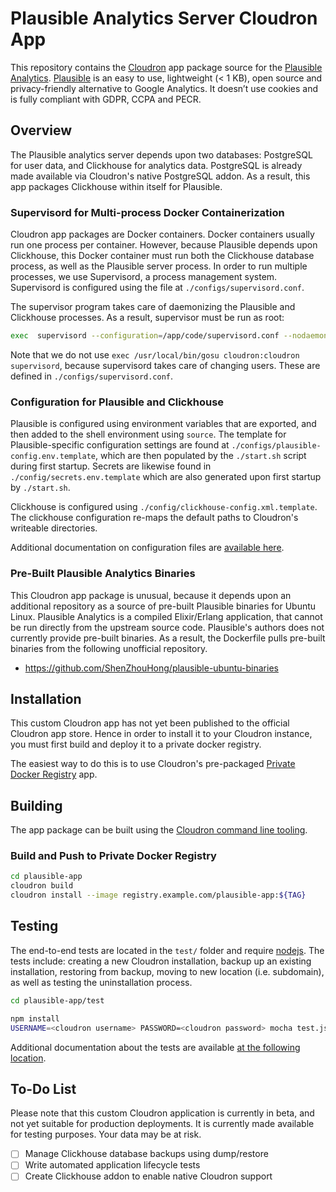 # Plausible Analytics Server Cloudron App

This repository contains the [Cloudron](cloudron.io) app package source for the [Plausible Analytics](https://github.com/plausible/analytics). [Plausible](https://plausible.io/) is an easy to use, lightweight (< 1 KB), open source and privacy-friendly alternative to Google Analytics. It doesn’t use cookies and is fully compliant with GDPR, CCPA and PECR.

## Overview

The Plausible analytics server depends upon two databases: PostgreSQL for user data, and Clickhouse for analytics data. PostgreSQL is already made available via Cloudron's native PostgreSQL addon. As a result, this app packages Clickhouse within itself for Plausible.

### Supervisord for Multi-process Docker Containerization

Cloudron app packages are Docker containers. Docker containers usually run one process per container. However, because Plausible depends upon Clickhouse, this Docker container must run both the Clickhouse database process, as well as the Plausible server process. In order to run multiple processes, we use Supervisord, a process management system. Supervisord is configured using the file at `./configs/supervisord.conf`.

The supervisor program takes care of daemonizing the Plausible and Clickhouse processes. As a result, supervisor must be run as root:

```bash
exec  supervisord --configuration=/app/code/supervisord.conf --nodaemon
```

Note that we do not use `exec /usr/local/bin/gosu cloudron:cloudron supervisord`, because supervisord takes care of changing users. These are defined in `./configs/supervisord.conf`.

### Configuration for Plausible and Clickhouse

Plausible is configured using environment variables that are exported, and then added to the shell environment using `source`. The template for Plausible-specific configuration settings are found at `./configs/plausible-config.env.template`, which are then populated by the `./start.sh` script during first startup. Secrets are likewise found in `./config/secrets.env.template` which are also generated upon first startup by `./start.sh`.

Clickhouse is configured using `./config/clickhouse-config.xml.template`. The clickhouse configuration re-maps the default paths to Cloudron's writeable directories.

Additional documentation on configuration files are [available here](./configs/README.md).

### Pre-Built Plausible Analytics Binaries

This Cloudron app package is unusual, because it depends upon an additional repository as a source of pre-built Plausible binaries for Ubuntu Linux. Plausible Analytics is a compiled Elixir/Erlang application, that cannot be run directly from the upstream source code. Plausible's authors does not currently provide pre-built binaries. As a result, the Dockerfile pulls pre-built binaries from the following unofficial repository.

* https://github.com/ShenZhouHong/plausible-ubuntu-binaries

## Installation

This custom Cloudron app has not yet been published to the official Cloudron app store. Hence in order to install it to your Cloudron instance, you must first build and deploy it to a private docker registry.

The easiest way to do this is to use Cloudron's pre-packaged [Private Docker Registry](https://docs.cloudron.io/apps/docker-registry/) app.

## Building
The app package can be built using the [Cloudron command line tooling](https://cloudron.io/references/cli.html).

### Build and Push to Private Docker Registry

```bash
cd plausible-app
cloudron build
cloudron install --image registry.example.com/plausible-app:${TAG}
```

## Testing

The end-to-end tests are located in the `test/` folder and require [nodejs](http://nodejs.org/). The tests include: creating a new Cloudron installation, backup up an existing installation, restoring from backup, moving to new location (i.e. subdomain), as well as testing the uninstallation process.

```bash
cd plausible-app/test

npm install
USERNAME=<cloudron username> PASSWORD=<cloudron password> mocha test.js
```

Additional documentation about the tests are available [at the following location](./test/README.md).

## To-Do List

Please note that this custom Cloudron application is currently in beta, and not yet suitable for production deployments. It is currently made available for testing purposes. Your data may be at risk.

 - [ ] Manage Clickhouse database backups using dump/restore
 - [ ] Write automated application lifecycle tests
 - [ ] Create Clickhouse addon to enable native Cloudron support
